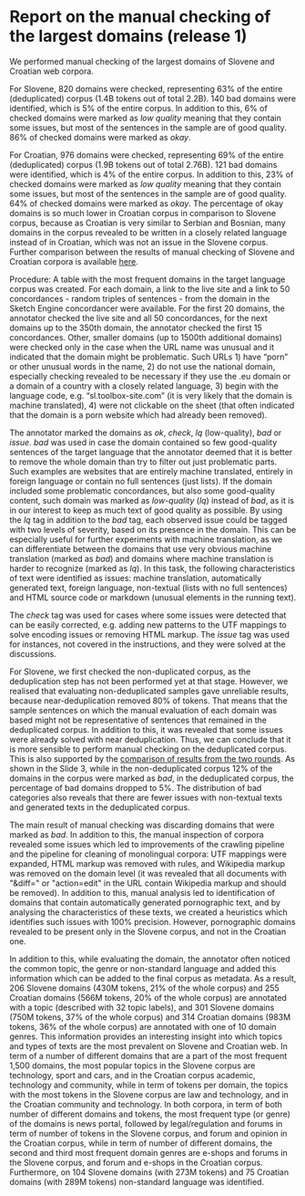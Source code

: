 # Report on the manual checking of the largest domains (release 1)

We performed manual checking of the largest domains of Slovene and Croatian web corpora.

For Slovene, 820 domains were checked, representing 63% of the entire (deduplicated) corpus (1.4B tokens out of total 2.2B). 140 bad domains were identified, which is 5% of the entire corpus. In addition to this, 6% of checked domains were marked as *low quality* meaning that they contain some issues, but most of the sentences in the sample are of good quality. 86% of checked domains were marked as *okay*.

For Croatian, 976 domains were checked, representing 69% of the entire (deduplicated) corpus (1.9B tokens out of total 2.76B). 121 bad domains were identified, which is 4% of the entire corpus. In addition to this, 23% of checked domains were marked as *low quality* meaning that they contain some issues, but most of the sentences in the sample are of good quality. 64% of checked domains were marked as *okay*. The percentage of okay domains is so much lower in Croatian corpus in comparison to Slovene corpus, because as Croatian is very similar to Serbian and Bosnian, many domains in the corpus revealed to be written in a closely related language instead of in Croatian, which was not an issue in the Slovene corpus. Further comparison between the results of manual checking of Slovene and Croatian corpora is available [here](https://docs.google.com/presentation/d/1IKr1AHDAZHbXKVjVR_JNySGBjgIYO8Cg7MhoL_hAKco/edit?usp=sharing).

Procedure: A table with the most frequent domains in the target language corpus was created. For each domain, a link to the live site and a link to 50 concordances - random triples of sentences - from the domain in the Sketch Engine concordancer were available. For the first 20 domains, the annotator checked the live site and all 50 concordances, for the next domains up to the 350th domain, the annotator checked the first 15 concordances. Other, smaller domains (up to 1500th additional domains) were checked only in the case when the URL name was unusual and it indicated that the domain might be problematic. Such URLs 1) have “porn” or other unusual words in the name, 2) do not use the national domain, especially checking revealed to be necessary if they use the .eu domain or a domain of a country with a closely related language, 3) begin with the language code, e.g. “sl.toolbox-site.com” (it is very likely that the domain is machine translated), 4) were not clickable on the sheet (that often indicated that the domain is a porn website which had already been removed).

The annotator marked the domains as *ok*, *check*, *lq* (low-quality), *bad* or *issue*. *bad* was used in case the domain contained so few good-quality sentences of the target language that the annotator deemed that it is better to remove the whole domain than try to filter out just problematic parts. Such examples are websites that are entirely machine translated, entirely in foreign language or contain no full sentences (just lists). If the domain included some problematic concordances, but also some good-quality content, such domain was marked as *low-quality* (*lq*) instead of *bad*, as it is in our interest to keep as much text of good quality as possible. By using the *lq* tag in addition to the *bad* tag, each observed issue could be tagged with two levels of severity, based on its presence in the domain. This can be especially useful for further experiments with machine translation, as we can differentiate between the domains that use very obvious machine translation (marked as *bad*) and domains where machine translation is harder to recognize (marked as *lq*). In this task, the following characteristics of text were identified as issues: machine translation, automatically generated text, foreign language, non-textual (lists with no full sentences) and HTML source code or markdown (unusual elements in the running text).

The *check* tag was used for cases where some issues were detected that can be easily corrected, e.g. adding new patterns to the UTF mappings to solve encoding issues or removing HTML markup. The *issue* tag was used for instances, not covered in the instructions, and they were solved at the discussions.

For Slovene, we first checked the non-duplicated corpus, as the deduplication step has not been performed yet at that stage. However, we realised that evaluating non-deduplicated samples gave unreliable results, because near-deduplication removed 80% of tokens. That means that the sample sentences on which the manual evaluation of each domain was based might not be representative of sentences that remained in the deduplicated corpus. In addition to this, it was revealed that some issues were already solved with near deduplication. Thus, we can conclude that it is more sensible to perform manual checking on the deduplicated corpus. This is also supported by the [comparison of results from the two rounds](https://docs.google.com/presentation/d/1q4bUtEl5r0NbZcIeYZdPm4aYdUYBostrSOqOy7v2o28/edit?usp=sharing). As shown in the Slide 3, while in the non-deduplicated corpus 12% of the domains in the corpus were marked as *bad*, in the deduplicated corpus, the percentage of bad domains dropped to 5%. The distribution of bad categories also reveals that there are fewer issues with non-textual texts and generated texts in the deduplicated corpus.

The main result of manual checking was discarding domains that were marked as *bad*. In addition to this, the manual inspection of corpora revealed some issues which led to improvements of the crawling pipeline and the pipeline for cleaning of monolingual corpora: UTF mappings were expanded, HTML markup was removed with rules, and Wikipedia markup was removed on the domain level (it was revealed that all documents with "&diff=" or "action=edit" in the URL contain Wikipedia markup and should be removed). In addition to this, manual analysis led to identification of domains that contain automatically generated pornographic text, and by analysing the characteristics of these texts, we created a heuristics which identifies such issues with 100% precision. However, pornographic domains revealed to be present only in the Slovene corpus, and not in the Croatian one.

In addition to this, while evaluating the domain, the annotator often noticed the common topic, the genre or non-standard language and added this information which can be added to the final corpus as metadata. As a result, 206 Slovene domains (430M tokens, 21% of the whole corpus) and 255 Croatian domains (566M tokens, 20% of the whole corpus) are annotated with a topic (described with 32 topic labels), and 301 Slovene domains (750M tokens, 37% of the whole corpus) and 314 Croatian domains (983M tokens, 36% of the whole corpus) are annotated with one of 10 domain genres. This information provides an interesting insight into which topics and types of texts are the most prevalent on Slovene and Croatian web. In term of a number of different domains that are a part of the most frequent 1,500 domains, the most popular topics in the Slovene corpus are technology, sport and cars, and in the Croatian corpus academic, technology and community, while in term of tokens per domain, the topics with the most tokens in the Slovene corpus are law and technology, and in the Croatian community and technology. In both corpora, in term of both number of different domains and tokens, the most frequent type (or genre) of the domains is news portal, followed by legal/regulation and forums in term of number of tokens in the Slovene corpus, and forum and opinion in the Croatian corpus, while in term of number of different domains, the second and third most frequent domain genres are e-shops and forums in the Slovene corpus, and forum and e-shops in the Croatian corpus. Furthermore, on 104 Slovene domains (with 273M tokens) and 75 Croatian domains (with 289M tokens) non-standard language was identified.